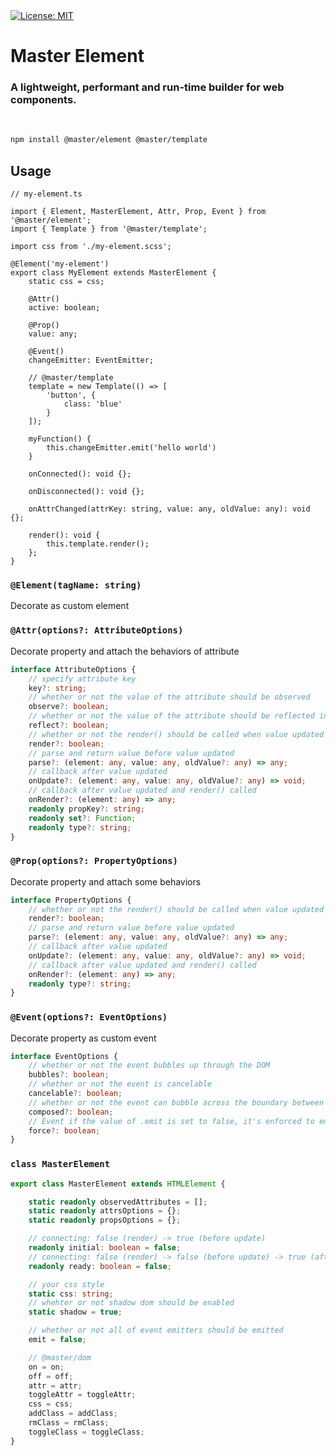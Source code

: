 
<a href="#" target="_blank">
    <img alt="License: MIT" src="https://img.shields.io/badge/License-MIT-yellow.svg" />
</a>

# Master Element
### A lightweight, performant and run-time builder for web components.

&nbsp;

```bash
npm install @master/element @master/template
```

## Usage

```tsx
// my-element.ts

import { Element, MasterElement, Attr, Prop, Event } from '@master/element';
import { Template } from '@master/template';

import css from './my-element.scss';

@Element('my-element')
export class MyElement extends MasterElement {
    static css = css;

    @Attr()
    active: boolean;

    @Prop()
    value: any;

    @Event()
    changeEmitter: EventEmitter;

    // @master/template
    template = new Template(() => [
        'button', {
            class: 'blue'
        }
    ]);

    myFunction() {
        this.changeEmitter.emit('hello world')
    }

    onConnected(): void {};

    onDisconnected(): void {};

    onAttrChanged(attrKey: string, value: any, oldValue: any): void {};

    render(): void {
        this.template.render();
    };
}
```

### `@Element(tagName: string)`
Decorate as custom element

### `@Attr(options?: AttributeOptions)`
Decorate property and attach the behaviors of attribute

```ts
interface AttributeOptions {
    // specify attribute key
    key?: string;
    // whether or not the value of the attribute should be observed
    observe?: boolean;
    // whether or not the value of the attribute should be reflected into the DOM
    reflect?: boolean;
    // whether or not the render() should be called when value updated
    render?: boolean;
    // parse and return value before value updated
    parse?: (element: any, value: any, oldValue?: any) => any;
    // callback after value updated
    onUpdate?: (element: any, value: any, oldValue?: any) => void;
    // callback after value updated and render() called
    onRender?: (element: any) => any;
    readonly propKey?: string;
    readonly set?: Function;
    readonly type?: string;
}
```

### `@Prop(options?: PropertyOptions)`
Decorate property and attach some behaviors

```ts
interface PropertyOptions {
    // whether or not the render() should be called when value updated
    render?: boolean;
    // parse and return value before value updated
    parse?: (element: any, value: any, oldValue?: any) => any;
    // callback after value updated
    onUpdate?: (element: any, value: any, oldValue?: any) => void;
    // callback after value updated and render() called
    onRender?: (element: any) => any;
    readonly type?: string;
}
```

### `@Event(options?: EventOptions)`
Decorate property as custom event

```ts
interface EventOptions {
    // whether or not the event bubbles up through the DOM
    bubbles?: boolean;
    // whether or not the event is cancelable
    cancelable?: boolean;
    // whether or not the event can bubble across the boundary between the shadow DOM and the regular DOM
    composed?: boolean;
    // Event if the value of .emit is set to false, it's enforced to emit
    force?: boolean;
}
```

### `class MasterElement`

```ts
export class MasterElement extends HTMLElement {

    static readonly observedAttributes = [];
    static readonly attrsOptions = {};
    static readonly propsOptions = {};

    // connecting: false (render) -> true (before update)
    readonly initial: boolean = false;
    // connecting: false (render) -> false (before update) -> true (after update)
    readonly ready: boolean = false;

    // your css style
    static css: string;
    // whehter or not shadow dom should be enabled
    static shadow = true;

    // whether or not all of event emitters should be emitted
    emit = false;

    // @master/dom
    on = on;
    off = off;
    attr = attr;
    toggleAttr = toggleAttr;
    css = css;
    addClass = addClass;
    rmClass = rmClass;
    toggleClass = toggleClass;
}
```